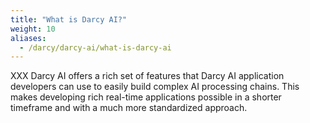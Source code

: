 ```yaml
---
title: "What is Darcy AI?"
weight: 10
aliases:
  - /darcy/darcy-ai/what-is-darcy-ai
---
```


XXX Darcy AI offers a rich set of features that Darcy AI application developers can use to easily build complex AI
processing chains. This makes developing rich real-time applications possible in a shorter timeframe and with a much
more standardized approach.
